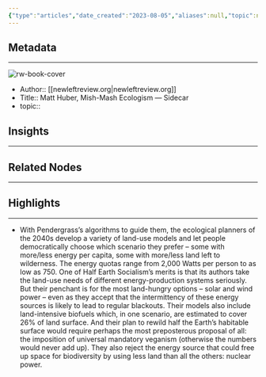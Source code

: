 ```yaml
---
{"type":"articles","date_created":"2023-08-05","aliases":null,"topic":null,"url":"https://newleftreview.org/sidecar/posts/mish-mash-ecologism","layout":null,"banner":null,"dg-publish":true,"tags":null,"permalink":"/300-biblio/200-articles/matt-huber-mish-mash-ecologism-sidecar/","dgPassFrontmatter":true,"created":"2023-10-20T12:44:20.000-05:00","updated":"2023-10-20T12:44:20.000-05:00"}
---
```


## Metadata
---
![rw-book-cover](https://readwise-assets.s3.amazonaws.com/static/images/article4.6bc1851654a0.png)
- Author:: [[newleftreview.org\|newleftreview.org]]
- Title:: Matt Huber, Mish-Mash Ecologism — Sidecar
- topic::  



## Insights
---
## Related Nodes
---

## Highlights 
---
- With Pendergrass’s algorithms to guide them, the ecological planners of the 2040s develop a variety of land-use models and let people democratically choose which scenario they prefer – some with more/less energy per capita, some with more/less land left to wilderness. The energy quotas range from 2,000 Watts per person to as low as 750.
  One of Half Earth Socialism’s merits is that its authors take the land-use needs of different energy-production systems seriously. But their penchant is for the most land-hungry options – solar and wind power – even as they accept that the intermittency of these energy sources is likely to lead to regular blackouts. Their models also include land-intensive biofuels which, in one scenario, are estimated to cover 26% of land surface. And their plan to rewild half the Earth’s habitable surface would require perhaps the most preposterous proposal of all: the imposition of universal mandatory veganism (otherwise the numbers would never add up). They also reject the energy source that could free up space for biodiversity by using less land than all the others: nuclear power.

